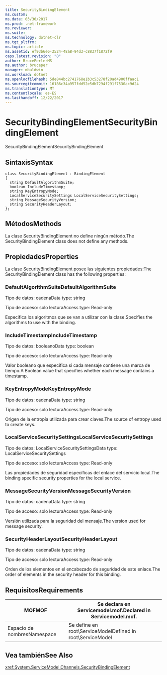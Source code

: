 ```yaml
---
title: SecurityBindingElement
ms.custom: 
ms.date: 03/30/2017
ms.prod: .net-framework
ms.reviewer: 
ms.suite: 
ms.technology: dotnet-clr
ms.tgt_pltfrm: 
ms.topic: article
ms.assetid: ef93b6e6-3524-48a8-94d3-c8837f1872f9
caps.latest.revision: "8"
author: BrucePerlerMS
ms.author: bruceper
manager: mbaldwin
ms.workload: dotnet
ms.openlocfilehash: 5de844bc2741768e1b3c53278f20ad4900ffaac1
ms.sourcegitcommit: 16186c34a957fdd52e5db7294f291f7530ac9d24
ms.translationtype: MT
ms.contentlocale: es-ES
ms.lasthandoff: 12/22/2017
---
```

# <a name="securitybindingelement"></a><span data-ttu-id="0012e-102">SecurityBindingElement</span><span class="sxs-lookup"><span data-stu-id="0012e-102">SecurityBindingElement</span></span>
<span data-ttu-id="0012e-103">SecurityBindingElement</span><span class="sxs-lookup"><span data-stu-id="0012e-103">SecurityBindingElement</span></span>  
  
## <a name="syntax"></a><span data-ttu-id="0012e-104">Sintaxis</span><span class="sxs-lookup"><span data-stu-id="0012e-104">Syntax</span></span>  
  
```  
class SecurityBindingElement : BindingElement  
{  
  string DefaultAlgorithmSuite;  
  boolean IncludeTimestamp;  
  string KeyEntropyMode;  
  LocalServiceSecuritySettings LocalServiceSecuritySettings;  
  string MessageSecurityVersion;  
  string SecurityHeaderLayout;  
};  
```  
  
## <a name="methods"></a><span data-ttu-id="0012e-105">Métodos</span><span class="sxs-lookup"><span data-stu-id="0012e-105">Methods</span></span>  
 <span data-ttu-id="0012e-106">La clase SecurityBindingElement no define ningún método.</span><span class="sxs-lookup"><span data-stu-id="0012e-106">The SecurityBindingElement class does not define any methods.</span></span>  
  
## <a name="properties"></a><span data-ttu-id="0012e-107">Propiedades</span><span class="sxs-lookup"><span data-stu-id="0012e-107">Properties</span></span>  
 <span data-ttu-id="0012e-108">La clase SecurityBindingElement posee las siguientes propiedades:</span><span class="sxs-lookup"><span data-stu-id="0012e-108">The SecurityBindingElement class has the following properties:</span></span>  
  
### <a name="defaultalgorithmsuite"></a><span data-ttu-id="0012e-109">DefaultAlgorithmSuite</span><span class="sxs-lookup"><span data-stu-id="0012e-109">DefaultAlgorithmSuite</span></span>  
 <span data-ttu-id="0012e-110">Tipo de datos: cadena</span><span class="sxs-lookup"><span data-stu-id="0012e-110">Data type: string</span></span>  
  
 <span data-ttu-id="0012e-111">Tipo de acceso: solo lectura</span><span class="sxs-lookup"><span data-stu-id="0012e-111">Access type: Read-only</span></span>  
  
 <span data-ttu-id="0012e-112">Especifica los algoritmos que se van a utilizar con la clase.</span><span class="sxs-lookup"><span data-stu-id="0012e-112">Specifies the algorithms to use with the binding.</span></span>  
  
### <a name="includetimestamp"></a><span data-ttu-id="0012e-113">IncludeTimestamp</span><span class="sxs-lookup"><span data-stu-id="0012e-113">IncludeTimestamp</span></span>  
 <span data-ttu-id="0012e-114">Tipo de datos: booleano</span><span class="sxs-lookup"><span data-stu-id="0012e-114">Data type: boolean</span></span>  
  
 <span data-ttu-id="0012e-115">Tipo de acceso: solo lectura</span><span class="sxs-lookup"><span data-stu-id="0012e-115">Access type: Read-only</span></span>  
  
 <span data-ttu-id="0012e-116">Valor booleano que especifica si cada mensaje contiene una marca de tiempo.</span><span class="sxs-lookup"><span data-stu-id="0012e-116">A Boolean value that specifies whether each message contains a timestamp.</span></span>  
  
### <a name="keyentropymode"></a><span data-ttu-id="0012e-117">KeyEntropyMode</span><span class="sxs-lookup"><span data-stu-id="0012e-117">KeyEntropyMode</span></span>  
 <span data-ttu-id="0012e-118">Tipo de datos: cadena</span><span class="sxs-lookup"><span data-stu-id="0012e-118">Data type: string</span></span>  
  
 <span data-ttu-id="0012e-119">Tipo de acceso: solo lectura</span><span class="sxs-lookup"><span data-stu-id="0012e-119">Access type: Read-only</span></span>  
  
 <span data-ttu-id="0012e-120">Origen de la entropía utilizada para crear claves.</span><span class="sxs-lookup"><span data-stu-id="0012e-120">The source of entropy used to create keys.</span></span>  
  
### <a name="localservicesecuritysettings"></a><span data-ttu-id="0012e-121">LocalServiceSecuritySettings</span><span class="sxs-lookup"><span data-stu-id="0012e-121">LocalServiceSecuritySettings</span></span>  
 <span data-ttu-id="0012e-122">Tipo de datos: LocalServiceSecuritySettings</span><span class="sxs-lookup"><span data-stu-id="0012e-122">Data type: LocalServiceSecuritySettings</span></span>  
  
 <span data-ttu-id="0012e-123">Tipo de acceso: solo lectura</span><span class="sxs-lookup"><span data-stu-id="0012e-123">Access type: Read-only</span></span>  
  
 <span data-ttu-id="0012e-124">Las propiedades de seguridad específicas del enlace del servicio local.</span><span class="sxs-lookup"><span data-stu-id="0012e-124">The binding specific security properties for the local service.</span></span>  
  
### <a name="messagesecurityversion"></a><span data-ttu-id="0012e-125">MessageSecurityVersion</span><span class="sxs-lookup"><span data-stu-id="0012e-125">MessageSecurityVersion</span></span>  
 <span data-ttu-id="0012e-126">Tipo de datos: cadena</span><span class="sxs-lookup"><span data-stu-id="0012e-126">Data type: string</span></span>  
  
 <span data-ttu-id="0012e-127">Tipo de acceso: solo lectura</span><span class="sxs-lookup"><span data-stu-id="0012e-127">Access type: Read-only</span></span>  
  
 <span data-ttu-id="0012e-128">Versión utilizada para la seguridad del mensaje.</span><span class="sxs-lookup"><span data-stu-id="0012e-128">The version used for message security.</span></span>  
  
### <a name="securityheaderlayout"></a><span data-ttu-id="0012e-129">SecurityHeaderLayout</span><span class="sxs-lookup"><span data-stu-id="0012e-129">SecurityHeaderLayout</span></span>  
 <span data-ttu-id="0012e-130">Tipo de datos: cadena</span><span class="sxs-lookup"><span data-stu-id="0012e-130">Data type: string</span></span>  
  
 <span data-ttu-id="0012e-131">Tipo de acceso: solo lectura</span><span class="sxs-lookup"><span data-stu-id="0012e-131">Access type: Read-only</span></span>  
  
 <span data-ttu-id="0012e-132">Orden de los elementos en el encabezado de seguridad de este enlace.</span><span class="sxs-lookup"><span data-stu-id="0012e-132">The order of elements in the security header for this binding.</span></span>  
  
## <a name="requirements"></a><span data-ttu-id="0012e-133">Requisitos</span><span class="sxs-lookup"><span data-stu-id="0012e-133">Requirements</span></span>  
  
|<span data-ttu-id="0012e-134">MOF</span><span class="sxs-lookup"><span data-stu-id="0012e-134">MOF</span></span>|<span data-ttu-id="0012e-135">Se declara en Servicemodel.mof.</span><span class="sxs-lookup"><span data-stu-id="0012e-135">Declared in Servicemodel.mof.</span></span>|  
|---------|-----------------------------------|  
|<span data-ttu-id="0012e-136">Espacio de nombres</span><span class="sxs-lookup"><span data-stu-id="0012e-136">Namespace</span></span>|<span data-ttu-id="0012e-137">Se define en root\ServiceModel</span><span class="sxs-lookup"><span data-stu-id="0012e-137">Defined in root\ServiceModel</span></span>|  
  
## <a name="see-also"></a><span data-ttu-id="0012e-138">Vea también</span><span class="sxs-lookup"><span data-stu-id="0012e-138">See Also</span></span>  
 <xref:System.ServiceModel.Channels.SecurityBindingElement>
